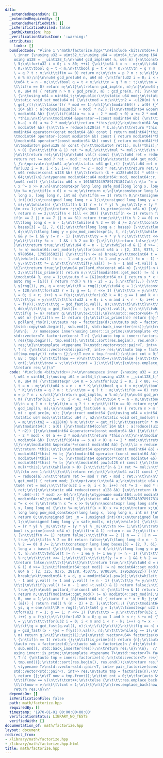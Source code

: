 ```yaml
---
data:
  _extendedDependsOn: []
  _extendedRequiredBy: []
  _extendedVerifiedWith: []
  _isVerificationFailed: false
  _pathExtension: hpp
  _verificationStatusIcon: ':warning:'
  attributes:
    links: []
  bundledCode: "#line 1 \"math/factorize.hpp\"\n#include <bits/stdc++.h>\n\nnamespace\
    \ inner {\nusing u32 = uint32_t;\nusing u64 = uint64_t;\nusing i64 = int64_t;\n\
    using u128 = __uint128_t;\n\nu64 gcd_impl(u64 n, u64 m) {\n\tconstexpr u64 K =\
    \ 5;\n\tfor(u32 i = 0; i < 80; ++i) {\n\t\tu64 t = n - m;\n\t\tu64 s = n - m *\
    \ K;\n\t\tbool q = t < m;\n\t\tbool p = t < m * K;\n\t\tn = q ? m : t;\n\t\tm\
    \ = q ? t : m;\n\t\tif(m == 0) return n;\n\t\tn = p ? n : s;\n\t}\n\treturn gcd_impl(m,\
    \ n % m);\n}\n\nu64 gcd_pre(u64 n, u64 m) {\n\tfor(u32 i = 0; i < 4; ++i) {\n\t\
    \tu64 t = n - m;\n\t\tbool q = t < m;\n\t\tn = q ? m : t;\n\t\tm = q ? t : m;\n\
    \t\tif(m == 0) return n;\n\t}\n\treturn gcd_impl(n, m);\n}\n\nu64 gcd_fast(u64\
    \ n, u64 m) { return n > m ? gcd_pre(n, m) : gcd_pre(m, n); }\n\nstruct modint64\
    \ {\n\tusing u64 = uint64_t;\n\npublic:\n\tstatic u64 mod;\n\tstatic u64 r, n2;\n\
    \tstatic void set_mod(u64 m) {\n\t\tmod = m;\n\t\tn2 = -u128(m) % m;\n\t\tr =\
    \ get_r();\n\t\tassert(r * mod == 1);\n\t}\n\tmodint64() : a(0) {}\n\tmodint64(const\
    \ i64 &b) : a(reduce((u128(b) + mod) * n2)) {}\n\n\tmodint64 &operator+=(const\
    \ modint64 &b) {\n\t\tif(i64(a += b.a - 2 * mod) < 0) a += 2 * mod;\n\t\treturn\
    \ *this;\n\t}\n\n\tmodint64 &operator-=(const modint64 &b) {\n\t\tif(i64(a -=\
    \ b.a) < 0) a += 2 * mod;\n\t\treturn *this;\n\t}\n\n\tmodint64 &operator*=(const\
    \ modint64 &b) {\n\t\ta = reduce(u128(a) * b.a);\n\t\treturn *this;\n\t}\n\n\t\
    modint64 operator+(const modint64 &b) const { return modint64(*this) += b; }\n\
    \tmodint64 operator-(const modint64 &b) const { return modint64(*this) -= b; }\n\
    \tmodint64 operator*(const modint64 &b) const { return modint64(*this) *= b; }\n\
    \n\tmodint64 pow(u128 n) const {\n\t\tmodint64 ret(1), mul(*this);\n\t\twhile(n\
    \ > 0) {\n\t\t\tif(n & 1) ret *= mul;\n\t\t\tmul *= mul;\n\t\t\tn >>= 1;\n\t\t\
    }\n\t\treturn ret;\n\t}\n\n\tu64 val() const {\n\t\tu64 ret = reduce(a);\n\t\t\
    return ret >= mod ? ret - mod : ret;\n\t}\n\n\tstatic u64 get_mod() { return mod;\
    \ }\n\nprivate:\n\tu64 a;\n\n\tstatic u64 get_r() {\n\t\tu64 ret = mod;\n\t\t\
    for(u32 i = 0; i < 5; i++) ret *= 2 - mod * ret;\n\t\treturn ret;\n\t}\n\n\tstatic\
    \ u64 reduce(const u128 &b) {\n\t\treturn (b + u128(u64(b) * u64(-r)) * mod) >>\
    \ 64;\n\t}\n};\ntypename modint64::u64 modint64::mod, modint64::r, modint64::n2;\n\
    \nu64 rnd() {\n\tstatic u64 x = 10150724397891781847ull;\n\tx ^= x << 7;\n\treturn\
    \ x ^= x >> 9;\n}\n\nconstexpr long long safe_mod(long long x, long long m) {\n\
    \tx %= m;\n\tif(x < 0) x += m;\n\treturn x;\n}\n\nconstexpr long long pow_mod_constexpr(long\
    \ long x, long long n, int m) {\n\tif(m == 1) return 0;\n\tunsigned int _m = (unsigned\
    \ int)(m);\n\tunsigned long long r = 1;\n\tunsigned long long y = safe_mod(x,\
    \ m);\n\twhile(n) {\n\t\tif(n & 1) r = (r * y) % _m;\n\t\ty = (y * y) % _m;\n\t\
    \tn >>= 1;\n\t}\n\treturn r;\n}\n\nbool is_prime(const u64 n) {\n\tif(~n & 1)\
    \ return n == 2;\n\tif(n < (1ll << 30)) {\n\t\tif(n <= 1) return false;\n\t\t\
    if(n == 2 || n == 7 || n == 61) return true;\n\t\tif(n % 2 == 0) return false;\n\
    \t\tlong long d = n - 1;\n\t\twhile(d % 2 == 0) d /= 2;\n\t\tconstexpr long long\
    \ bases[3] = {2, 7, 61};\n\t\tfor(long long a : bases) {\n\t\t\tlong long t =\
    \ d;\n\t\t\tlong long y = pow_mod_constexpr(a, t, n);\n\t\t\twhile(t != n - 1\
    \ && y != 1 && y != n - 1) {\n\t\t\t\ty = y * y % n;\n\t\t\t\tt <<= 1;\n\t\t\t\
    }\n\t\t\tif(y != n - 1 && t % 2 == 0) {\n\t\t\t\treturn false;\n\t\t\t}\n\t\t\
    }\n\t\treturn true;\n\t}\n\tu64 d = n - 1;\n\twhile(~d & 1) d >>= 1;\n\tif(modint64::get_mod()\
    \ != n) modint64::set_mod(n);\n\tfor(const u64 a : {2, 325, 9375, 28178, 450775,\
    \ 9780504, 1795265022}) {\n\t\tif(n <= a) break;\n\t\tmodint64 t = d, y = modint64(a).pow(d);\n\
    \t\twhile(t.val() != n - 1 and y.val() != 1 and y.val() != n - 1) {\n\t\t\ty *=\
    \ y;\n\t\t\tt *= 2;\n\t\t}\n\t\tif(y.val() != n - 1 and ~t.val() & 1) return false;\n\
    \t}\n\treturn true;\n}\n\nu64 pollard_rho(const u64 n) {\n\tif(~n & 1) return\
    \ 2;\n\tif(is_prime(n)) return n;\n\tif(modint64::get_mod() != n) modint64::set_mod(n);\n\
    \tmodint64 R, one = 1;\n\tauto f = [&](modint64 x) { return x * x + R; };\n\t\
    auto rng = [&]() { return rnd() % (n - 2) + 2; };\n\tfor(;;) {\n\t\tmodint64 x,\
    \ y(rng()), ys, q = one;\n\t\tR = rng();\n\t\tu64 g = 1;\n\t\tconstexpr u32 m\
    \ = 128;\n\t\tfor(u32 r = 1; g == 1; r <<= 1) {\n\t\t\tx = y;\n\t\t\tfor(u32 i\
    \ = 0; i < r; i++) y = f(y);\n\t\t\tfor(u32 k = 0; g == 1 and k < r; k += m) {\n\
    \t\t\t\tys = y;\n\t\t\t\tfor(u32 i = 0; i < m and i < r - k; i++) q *= x - (y\
    \ = f(y));\n\t\t\t\tg = gcd_fast(q.val(), n);\n\t\t\t}\n\t\t}\n\t\tif(g == n)\
    \ do\n\t\t\t\tg = gcd_fast((x - (ys = f(ys))).val(), n);\n\t\t\twhile(g == 1);\n\
    \t\tif(g != n) return g;\n\t}\n\texit(1);\n}\n\nstd::vector<u64> factorize(const\
    \ u64 n) {\n\tif(n == 1) return {};\n\tif(is_prime(n)) return {n};\n\tauto d =\
    \ pollard_rho(n);\n\tauto res = factorize(d);\n\tauto sub = factorize(n / d);\n\
    \tstd::copy(sub.begin(), sub.end(), std::back_inserter(res));\n\treturn res;\n\
    }\n\n};  // namespace inner\nusing inner::is_prime;\n\ntemplate <typename T>\n\
    std::vector<T> factorize(const T n) {\n\tauto tmp = inner::factorize(n);\n\tstd::vector<T>\
    \ res{tmp.begin(), tmp.end()};\n\tstd::sort(res.begin(), res.end());\n\treturn\
    \ res;\n}\n\ntemplate <typename T>\nstd::vector<std::pair<T, int>> pair_factorize(const\
    \ T n) {\n\tstd::vector<std::pair<T, int>> res;\n\tauto tmp = factorize(n);\n\t\
    if(tmp.empty()) return {};\n\tT now = tmp.front();\n\tint cnt = 0;\n\tfor(auto\
    \ &v : tmp) {\n\t\tif(now == v)\n\t\t\tcnt++;\n\t\telse {\n\t\t\tres.emplace_back(now,\
    \ cnt);\n\t\t\tnow = v;\n\t\t\tcnt = 1;\n\t\t}\n\t}\n\tres.emplace_back(now, cnt);\n\
    \treturn res;\n}\n"
  code: "#include <bits/stdc++.h>\n\nnamespace inner {\nusing u32 = uint32_t;\nusing\
    \ u64 = uint64_t;\nusing i64 = int64_t;\nusing u128 = __uint128_t;\n\nu64 gcd_impl(u64\
    \ n, u64 m) {\n\tconstexpr u64 K = 5;\n\tfor(u32 i = 0; i < 80; ++i) {\n\t\tu64\
    \ t = n - m;\n\t\tu64 s = n - m * K;\n\t\tbool q = t < m;\n\t\tbool p = t < m\
    \ * K;\n\t\tn = q ? m : t;\n\t\tm = q ? t : m;\n\t\tif(m == 0) return n;\n\t\t\
    n = p ? n : s;\n\t}\n\treturn gcd_impl(m, n % m);\n}\n\nu64 gcd_pre(u64 n, u64\
    \ m) {\n\tfor(u32 i = 0; i < 4; ++i) {\n\t\tu64 t = n - m;\n\t\tbool q = t < m;\n\
    \t\tn = q ? m : t;\n\t\tm = q ? t : m;\n\t\tif(m == 0) return n;\n\t}\n\treturn\
    \ gcd_impl(n, m);\n}\n\nu64 gcd_fast(u64 n, u64 m) { return n > m ? gcd_pre(n,\
    \ m) : gcd_pre(m, n); }\n\nstruct modint64 {\n\tusing u64 = uint64_t;\n\npublic:\n\
    \tstatic u64 mod;\n\tstatic u64 r, n2;\n\tstatic void set_mod(u64 m) {\n\t\tmod\
    \ = m;\n\t\tn2 = -u128(m) % m;\n\t\tr = get_r();\n\t\tassert(r * mod == 1);\n\t\
    }\n\tmodint64() : a(0) {}\n\tmodint64(const i64 &b) : a(reduce((u128(b) + mod)\
    \ * n2)) {}\n\n\tmodint64 &operator+=(const modint64 &b) {\n\t\tif(i64(a += b.a\
    \ - 2 * mod) < 0) a += 2 * mod;\n\t\treturn *this;\n\t}\n\n\tmodint64 &operator-=(const\
    \ modint64 &b) {\n\t\tif(i64(a -= b.a) < 0) a += 2 * mod;\n\t\treturn *this;\n\
    \t}\n\n\tmodint64 &operator*=(const modint64 &b) {\n\t\ta = reduce(u128(a) * b.a);\n\
    \t\treturn *this;\n\t}\n\n\tmodint64 operator+(const modint64 &b) const { return\
    \ modint64(*this) += b; }\n\tmodint64 operator-(const modint64 &b) const { return\
    \ modint64(*this) -= b; }\n\tmodint64 operator*(const modint64 &b) const { return\
    \ modint64(*this) *= b; }\n\n\tmodint64 pow(u128 n) const {\n\t\tmodint64 ret(1),\
    \ mul(*this);\n\t\twhile(n > 0) {\n\t\t\tif(n & 1) ret *= mul;\n\t\t\tmul *= mul;\n\
    \t\t\tn >>= 1;\n\t\t}\n\t\treturn ret;\n\t}\n\n\tu64 val() const {\n\t\tu64 ret\
    \ = reduce(a);\n\t\treturn ret >= mod ? ret - mod : ret;\n\t}\n\n\tstatic u64\
    \ get_mod() { return mod; }\n\nprivate:\n\tu64 a;\n\n\tstatic u64 get_r() {\n\t\
    \tu64 ret = mod;\n\t\tfor(u32 i = 0; i < 5; i++) ret *= 2 - mod * ret;\n\t\treturn\
    \ ret;\n\t}\n\n\tstatic u64 reduce(const u128 &b) {\n\t\treturn (b + u128(u64(b)\
    \ * u64(-r)) * mod) >> 64;\n\t}\n};\ntypename modint64::u64 modint64::mod, modint64::r,\
    \ modint64::n2;\n\nu64 rnd() {\n\tstatic u64 x = 10150724397891781847ull;\n\t\
    x ^= x << 7;\n\treturn x ^= x >> 9;\n}\n\nconstexpr long long safe_mod(long long\
    \ x, long long m) {\n\tx %= m;\n\tif(x < 0) x += m;\n\treturn x;\n}\n\nconstexpr\
    \ long long pow_mod_constexpr(long long x, long long n, int m) {\n\tif(m == 1)\
    \ return 0;\n\tunsigned int _m = (unsigned int)(m);\n\tunsigned long long r =\
    \ 1;\n\tunsigned long long y = safe_mod(x, m);\n\twhile(n) {\n\t\tif(n & 1) r\
    \ = (r * y) % _m;\n\t\ty = (y * y) % _m;\n\t\tn >>= 1;\n\t}\n\treturn r;\n}\n\n\
    bool is_prime(const u64 n) {\n\tif(~n & 1) return n == 2;\n\tif(n < (1ll << 30))\
    \ {\n\t\tif(n <= 1) return false;\n\t\tif(n == 2 || n == 7 || n == 61) return\
    \ true;\n\t\tif(n % 2 == 0) return false;\n\t\tlong long d = n - 1;\n\t\twhile(d\
    \ % 2 == 0) d /= 2;\n\t\tconstexpr long long bases[3] = {2, 7, 61};\n\t\tfor(long\
    \ long a : bases) {\n\t\t\tlong long t = d;\n\t\t\tlong long y = pow_mod_constexpr(a,\
    \ t, n);\n\t\t\twhile(t != n - 1 && y != 1 && y != n - 1) {\n\t\t\t\ty = y * y\
    \ % n;\n\t\t\t\tt <<= 1;\n\t\t\t}\n\t\t\tif(y != n - 1 && t % 2 == 0) {\n\t\t\t\
    \treturn false;\n\t\t\t}\n\t\t}\n\t\treturn true;\n\t}\n\tu64 d = n - 1;\n\twhile(~d\
    \ & 1) d >>= 1;\n\tif(modint64::get_mod() != n) modint64::set_mod(n);\n\tfor(const\
    \ u64 a : {2, 325, 9375, 28178, 450775, 9780504, 1795265022}) {\n\t\tif(n <= a)\
    \ break;\n\t\tmodint64 t = d, y = modint64(a).pow(d);\n\t\twhile(t.val() != n\
    \ - 1 and y.val() != 1 and y.val() != n - 1) {\n\t\t\ty *= y;\n\t\t\tt *= 2;\n\
    \t\t}\n\t\tif(y.val() != n - 1 and ~t.val() & 1) return false;\n\t}\n\treturn\
    \ true;\n}\n\nu64 pollard_rho(const u64 n) {\n\tif(~n & 1) return 2;\n\tif(is_prime(n))\
    \ return n;\n\tif(modint64::get_mod() != n) modint64::set_mod(n);\n\tmodint64\
    \ R, one = 1;\n\tauto f = [&](modint64 x) { return x * x + R; };\n\tauto rng =\
    \ [&]() { return rnd() % (n - 2) + 2; };\n\tfor(;;) {\n\t\tmodint64 x, y(rng()),\
    \ ys, q = one;\n\t\tR = rng();\n\t\tu64 g = 1;\n\t\tconstexpr u32 m = 128;\n\t\
    \tfor(u32 r = 1; g == 1; r <<= 1) {\n\t\t\tx = y;\n\t\t\tfor(u32 i = 0; i < r;\
    \ i++) y = f(y);\n\t\t\tfor(u32 k = 0; g == 1 and k < r; k += m) {\n\t\t\t\tys\
    \ = y;\n\t\t\t\tfor(u32 i = 0; i < m and i < r - k; i++) q *= x - (y = f(y));\n\
    \t\t\t\tg = gcd_fast(q.val(), n);\n\t\t\t}\n\t\t}\n\t\tif(g == n) do\n\t\t\t\t\
    g = gcd_fast((x - (ys = f(ys))).val(), n);\n\t\t\twhile(g == 1);\n\t\tif(g !=\
    \ n) return g;\n\t}\n\texit(1);\n}\n\nstd::vector<u64> factorize(const u64 n)\
    \ {\n\tif(n == 1) return {};\n\tif(is_prime(n)) return {n};\n\tauto d = pollard_rho(n);\n\
    \tauto res = factorize(d);\n\tauto sub = factorize(n / d);\n\tstd::copy(sub.begin(),\
    \ sub.end(), std::back_inserter(res));\n\treturn res;\n}\n\n};  // namespace inner\n\
    using inner::is_prime;\n\ntemplate <typename T>\nstd::vector<T> factorize(const\
    \ T n) {\n\tauto tmp = inner::factorize(n);\n\tstd::vector<T> res{tmp.begin(),\
    \ tmp.end()};\n\tstd::sort(res.begin(), res.end());\n\treturn res;\n}\n\ntemplate\
    \ <typename T>\nstd::vector<std::pair<T, int>> pair_factorize(const T n) {\n\t\
    std::vector<std::pair<T, int>> res;\n\tauto tmp = factorize(n);\n\tif(tmp.empty())\
    \ return {};\n\tT now = tmp.front();\n\tint cnt = 0;\n\tfor(auto &v : tmp) {\n\
    \t\tif(now == v)\n\t\t\tcnt++;\n\t\telse {\n\t\t\tres.emplace_back(now, cnt);\n\
    \t\t\tnow = v;\n\t\t\tcnt = 1;\n\t\t}\n\t}\n\tres.emplace_back(now, cnt);\n\t\
    return res;\n}\n"
  dependsOn: []
  isVerificationFile: false
  path: math/factorize.hpp
  requiredBy: []
  timestamp: '1970-01-01 00:00:00+00:00'
  verificationStatus: LIBRARY_NO_TESTS
  verifiedWith: []
documentation_of: math/factorize.hpp
layout: document
redirect_from:
- /library/math/factorize.hpp
- /library/math/factorize.hpp.html
title: math/factorize.hpp
---
```

